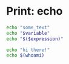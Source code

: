 # Print: echo

```bash
echo "some_text"
echo "$variable"
echo "$($expression)"

echo "hi there!"
echo $(whoami)
```
